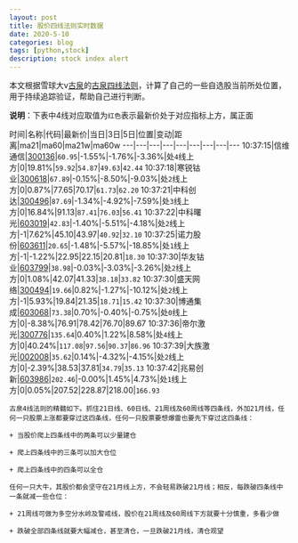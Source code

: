 ```yaml
---
layout: post
title: 股价四线法则实时数据
date: 2020-5-10
categories: blog
tags: [python,stock]
description: stock index alert
---
```



本文根据雪球大v[古泉](https://xueqiu.com/u/7148646888)的[古泉四线法则](https://xueqiu.com/7148646888/130498192)，计算了自己的一些自选股当前所处位置，用于持续追踪验证，帮助自己进行判断。

**说明**：下表中4线对应取值为`红色`表示最新价处于对应指标上方，属正面

时间|名称|代码|最新价|当日|3日|5日|位置|变动|距离|ma21|ma60|ma21w|ma60w
---|---|---|---|---|---|---|---|---
10:37:15|信维通信|[300136](https://xueqiu.com/S/SZ300136)|`60.95`|-1.55%|-1.76%|-3.36%|处`4`线上方|0|19.81%|`59.92`|`54.87`|`49.63`|`42.44`
10:37:18|寒锐钴业|[300618](https://xueqiu.com/S/SZ300618)|`67.89`|-0.15%|-8.50%|-9.03%|处`2`线上方|0|0.87%|77.65|70.17|`61.73`|`62.20`
10:37:21|中科创达|[300496](https://xueqiu.com/S/SZ300496)|`87.69`|-1.34%|-4.92%|-7.59%|处`3`线上方|0|16.84%|91.13|`87.41`|`76.03`|`56.41`
10:37:22|中科曙光|[603019](https://xueqiu.com/S/SH603019)|`42.83`|-1.40%|-5.51%|-4.18%|处`2`线上方|-1|7.62%|45.10|43.97|`40.92`|`32.10`
10:37:25|诺力股份|[603611](https://xueqiu.com/S/SH603611)|`20.65`|-1.48%|-5.57%|-18.85%|处`1`线上方|-1|-1.22%|22.95|22.15|20.81|`18.30`
10:37:30|华友钴业|[603799](https://xueqiu.com/S/SH603799)|`38.98`|-0.03%|-3.03%|-3.26%|处`2`线上方|0|1.08%|42.07|41.33|`38.18`|`33.82`
10:37:30|盛天网络|[300494](https://xueqiu.com/S/SZ300494)|`19.66`|0.82%|-1.27%|-10.12%|处`2`线上方|-1|5.93%|19.84|21.35|`18.71`|`15.42`
10:37:30|博通集成|[603068](https://xueqiu.com/S/SH603068)|`73.38`|0.70%|-0.40%|-0.75%|处`0`线上方|0|-8.38%|76.91|78.42|76.70|89.67
10:37:36|帝尔激光|[300776](https://xueqiu.com/S/SZ300776)|`135.64`|0.40%|1.22%|8.58%|处`4`线上方|0|40.24%|`117.08`|`97.56`|`90.37`|`86.96`
10:37:39|大族激光|[002008](https://xueqiu.com/S/SZ002008)|`35.62`|0.14%|-4.32%|-4.15%|处`2`线上方|0|-2.39%|38.53|37.81|`34.79`|`35.13`
10:37:42|兆易创新|[603986](https://xueqiu.com/S/SH603986)|`202.46`|-0.00%|1.45%|4.73%|处`1`线上方|0|0.05%|207.52|228.87|218.00|`166.93`

```
古泉4线法则的精髓如下。抓住21日线、60日线、21周线及60周线等四条线，外加21月线，任何一只股票上涨都要穿过这四条线，任何一只股票要想爆雷也要先下穿过这四条线：

+ 当股价爬上四条线中的两条可以少量建仓

+ 爬上四条线中的三条可以加大仓位

+ 爬上四条线中的四条可以全仓

任何一只大牛，其股价都会坚守在21月线上方，不会轻易跌破21月线；相反，每跌破四条线中一条就减一些仓位：

+ 21周线可做为多空分水岭及警戒线，股价在21周线及60周线下方就要十分慎重，多看少做

+ 跌破全部四条线就要大幅减仓，甚至清仓，一旦跌破21月线，清仓观望
```